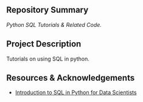 ## Repository Summary
*Python SQL Tutorials & Related Code.*  

## Project Description

Tutorials on using SQL in python.

## Resources & Acknowledgements

* [Introduction to SQL in Python for Data Scientists](https://towardsdatascience.com/sql-in-python-for-beginners-b9a4f9293ecf)
